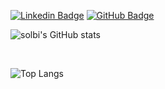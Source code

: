 

[![Linkedin Badge](https://img.shields.io/badge/-LinkedIn-0A66C2?style=flat-square&logo=LinkedIn&logoColor=white&style=flat&link=https://www.linkedin.com/in/solbi-s-b96124211/)](https://www.linkedin.com/in/solbi-s-b96124211/)
[![GitHub Badge](https://img.shields.io/badge/-GitHub-181717?style=flat-square&logo=GitHub&logoColor=white&style=flat&link=https://github.com/solbi0802)](https://github.com/solbi0802)

![solbi's GitHub stats](https://github-readme-stats.vercel.app/api?username=solbi0802&show_icons=true&theme=tokyonight)

<br>

![Top Langs](https://github-readme-stats.vercel.app/api/top-langs/?username=solbi0802&layout=compact&theme=tokyonight)
